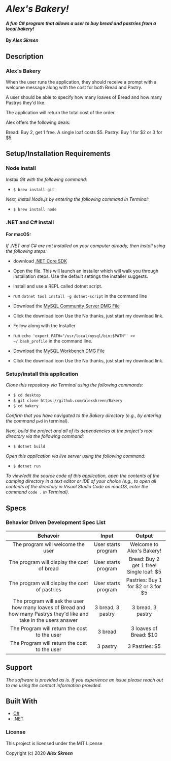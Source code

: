 # _Alex's Bakery!_

#### _A fun C# program that allows a user to buy bread and pastries from a local bakery!_

#### By _**Alex Skreen**_

## Description
### Alex's Bakery

When the user runs the application, they should receive a prompt with a welcome message along with the cost for both Bread and Pastry.

A user should be able to specify how many loaves of Bread and how many Pastrys they'd like.

The application will return the total cost of the order.

Alex offers the following deals:

Bread: Buy 2, get 1 free. A single loaf costs \$5.
Pastry: Buy 1 for \$2 or 3 for \$5.

## Setup/Installation Requirements


### Node install

_Install Git with the following command:_
* ``$ brew install git``

_Next, install Node.js by entering the following command in Terminal:_
* ``$ brew install node``

### .NET and C# install

#### For macOS:
_If .NET and C# are not installed on your computer already, then install using the following steps:_
* download [.NET Core SDK](https://dotnet.microsoft.com/download/dotnet-core/thank-you/sdk-2.2.106-macos-x64-installer)

* Open the file. This will launch an installer which will walk you through installation steps. Use the default settings the installer suggests.

* install and use a REPL called dotnet script.
* run ``dotnet tool install -g dotnet-script`` in the command line
* Download the [MySQL Community Server DMG File](https://dev.mysql.com/downloads/file/?id=484914)
* Click the download icon Use the No thanks, just start my download link.
* Follow along with the Installer
* run ``echo 'export PATH="/usr/local/mysql/bin:$PATH"' >> ~/.bash_profile`` in the command line.
* Download the [MySQL Workbench DMG File](https://dev.mysql.com/downloads/file/?id=484391)
* Click the download icon Use the No thanks, just start my download link.
### Setup/install this application

_Clone this repository via Terminal using the following commands:_
* ``$ cd desktop``
* ``$ git clone https://github.com/alexskreen/Bakery``
* ``$ cd bakery``

_Confirm that you have navigated to the Bakery directory (e.g., by entering the command_ ``pwd`` in terminal). 

_Next, build the project and all of its dependencies at the project's root directory via the following command:_
* ``$ dotnet build``

_Open this application via live server using the following command:_
* ``$ dotnet run``

_To view/edit the source code of this application, open the contents of the camping directory in a text editor or IDE of your choice (e.g., to open all contents of the directory in Visual Studio Code on macOS, enter the command_ ``code .`` _in Terminal)._



## Specs
### Behavior Driven Development Spec List

Behavoir | Input | Output
:---------:|:------:|:------:
| The program will welcome the user | User starts program | Welcome to Alex's Bakery! |
| The program will display the cost of bread | User starts program | Bread: Buy 2 get 1 free! Single loaf: $5 |
| The program will display the cost of pastries | User starts program | Pastries: Buy 1 for \$2 or 3 for \$5 |
| The program will ask the user how many loaves of Bread and how many Pastrys they'd like and take in the users answer | 3 bread, 3 pastry | 3 bread, 3 pastry |
| The Program will return the cost to the user | 3 bread | 3 loaves of Bread: $10 |
| The Program will return the cost to the user | 3 pastry | 3 Pastries: $5 |






## Support 

_The software is provided as is. If you experience an issue please reach out to me using the contact information provided._


## Built With




* [C#](https://docs.microsoft.com/en-us/dotnet/csharp/)
* [.NET](https://dotnet.microsoft.com/)



### License

This project is licensed under the MIT License

Copyright (c) 2020 **_Alex Skreen_**